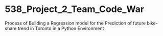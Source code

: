 # 538_Project_2_Team_Code_War
Process of Building a Regression model for the Prediction of future bike-share trend in Toronto in a Python Environment 
